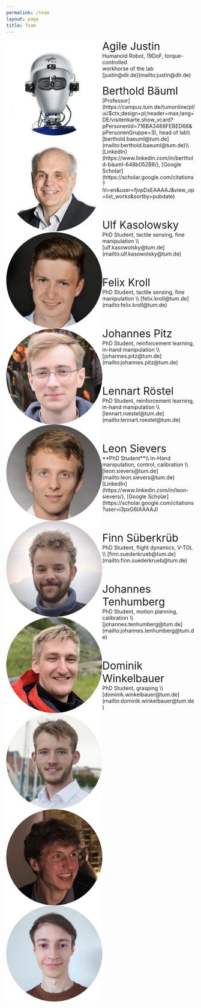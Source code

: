 ```yaml
---
permalink: /team
layout: page
title: Team
---
```



<img align="left" src="../assets/imgs/group/agile-justin.jpeg" class="group">
<div class="member-details" markdown="1">
<span style="font-size:2.0em;">Agile Justin</span> <br/>
Humanoid Robot, 19DoF, torque-controlled <br/>
workhorse of the lab <br/>
[justin@dlr.de](mailto:justin@dlr.de) <br/>
</div>
<br/>

<img align="left" src="../assets/imgs/group/baeuml-berthold.jpeg" class="group">
<div class="member-details" markdown="1">
<span style="font-size:2.0em;">Berthold Bäuml</span> <br/>
[Professor](https://campus.tum.de/tumonline/pl/ui/$ctx;design=pl;header=max;lang=DE/visitenkarte.show_vcard?pPersonenId=716BA3488FEBED66&pPersonenGruppe=3), head of lab\\
[berthold.baeuml@tum.de](mailto:berthold.baeuml@tum.de)\\
[LinkedIn](https://www.linkedin.com/in/berthold-bäuml-648b05288/),  [Google Scholar](https://scholar.google.com/citations?hl=en&user=fjvpDsEAAAAJ&view_op=list_works&sortby=pubdate)
</div>
<br/><br/><br/>

<img align="left" src="../assets/imgs/group/kasolowsky-ulf.jpeg" class="group">
<div class="member-details" markdown="1">
<span style="font-size:2.0em;">Ulf Kasolowsky</span> <br/>
PhD Student, tactile sensing, fine manipulation \\
[ulf.kasowolsky@tum.de](mailto:ulf.kasowolsky@tum.de)
</div>
<br/><br/><br/>

<img align="left" src="../assets/imgs/group/kroll-felix.jpeg" class="group">
<div class="member-details" markdown="1">
<span style="font-size:2.0em;">Felix Kroll</span> <br/>
PhD Student, tactile sensing, fine manipulation \\
[felix.kroll@tum.de](mailto:felix.kroll@tum.de)
</div>
<br/><br/><br/>

<img align="left" src="../assets/imgs/group/pitz-johannes.jpeg" class="group">
<div class="member-details" markdown="1">
<span style="font-size:2.0em;">Johannes Pitz</span> <br/>
PhD Student, reinforcement learning, in-hand manipulation \\
[johannes.pitz@tum.de](mailto:johannes.pitz@tum.de)
</div>
<br/><br/><br/>

<img align="left" src="../assets/imgs/group/roestel-lennart.jpeg" class="group">
<div class="member-details" markdown="1">
<span style="font-size:2.0em;">Lennart Röstel </span> <br/>
PhD Student, reinforcement learning, in-hand manipulation \\
[lennart.roestel@tum.de](mailto:lennart.roestel@tum.de)
</div>
<br/><br/><br/>

<img align="left" src="../assets/imgs/group/sievers-leon.jpeg" class="group">
<div class="member-details" markdown="1">
<span style="font-size:2.0em;">Leon Sievers</span> <br/>
**PhD Student**\\
In-Hand manipulation, control, calibration \\
[leon.sievers@tum.de](mailto:leon.sievers@tum.de)
[LinkedIn](https://www.linkedin.com/in/leon-sievers/),  [Google Scholar](https://scholar.google.com/citations?user=i3pxG6IAAAAJ)
</div>
<br/><br/><br/>

<img align="left" src="../assets/imgs/group/suederkrueb-finn.jpeg" class="group">
<div class="member-details" markdown="1">
<span style="font-size:2.0em;">Finn Süberkrüb</span> <br/>
PhD Student, flight dynamics, V-TOL \\
[finn.suederkrueb@tum.de](mailto:finn.suederkrueb@tum.de)
</div>
<br/><br/><br/>

<img align="left" src="../assets/imgs/group/tenhumberg-johannes.jpeg" class="group">
<div class="member-details" markdown="1">
<span style="font-size:2.0em;">Johannes Tenhumberg</span> <br/>
PhD Student, motion planning, calibration \\
[johannes.tenhumberg@tum.de](mailto:johannes.tenhumberg@tum.de)
</div>
<br/><br/><br/>

<img align="left" src="../assets/imgs/group/winkelbauer-dominik.jpeg" class="group">
<div class="member-details" markdown="1">
<span style="font-size:2.0em;">Dominik Winkelbauer</span> <br/>
PhD Student, grasping \\
[dominik.winkelbauer@tum.de](mailto:dominik.winkelbauer@tum.de)
</div>